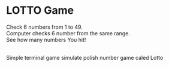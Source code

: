 # LOTTO Game
Check 6 numbers from 1 to 49. <br>
Computer checks 6 number from the same range. <br>
See how many numbers You hit!<br><br>

Simple terminal game simulate polish number game caled Lotto
